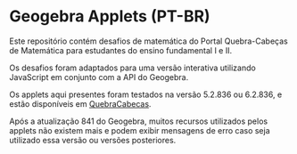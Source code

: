 # Geogebra Applets (PT-BR)

Este repositório contém desafios de matemática do Portal Quebra-Cabeças de Matemática para estudantes do ensino fundamental I e II. 

Os desafios foram adaptados para uma versão interativa utilizando JavaScript em conjunto com a API do Geogebra.

Os applets aqui presentes foram testados na versão 5.2.836 ou 6.2.836, e estão disponíveis em [QuebraCabecas](https://quebracabecas.github.io/). 

Após a atualização 841 do Geogebra, muitos recursos utilizados pelos applets não existem mais e podem exibir mensagens de erro caso seja utilizado essa versão ou versões posteriores. 
